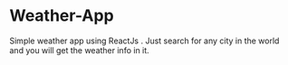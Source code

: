 # Weather-App
Simple weather app using ReactJs . Just search for any city in the world and you will get the weather info in it.
